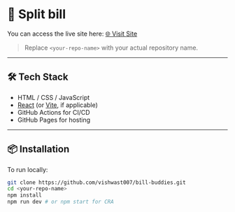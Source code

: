 # 🚀 Split bill

You can access the live site here: [🌐 Visit Site](https://vishwast007.github.io/bill-buddies/)

> Replace `<your-repo-name>` with your actual repository name.

---

## 🛠️ Tech Stack

- HTML / CSS / JavaScript
- [React](https://reactjs.org/) (or [Vite](https://vitejs.dev/), if applicable)
- GitHub Actions for CI/CD
- GitHub Pages for hosting

---

## 📦 Installation

To run locally:

```bash
git clone https://github.com/vishwast007/bill-buddies.git
cd <your-repo-name>
npm install
npm run dev # or npm start for CRA
```
